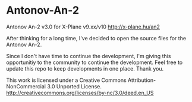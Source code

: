 Antonov-An-2
============

Antonov An-2 v3.0 for X-Plane v9.xx/v10
http://x-plane.hu/an2

After thinking for a long time, I've decided to open the source files for the Antonov An-2. 

Since I don't have time to continue the development, I'm giving this opportunitiy to the community to continue the development. Feel free to update this repo to keep developments in one place. Thank you.


This work is licensed under a Creative Commons Attribution-NonCommercial 3.0 Unported License.
http://creativecommons.org/licenses/by-nc/3.0/deed.en_US
